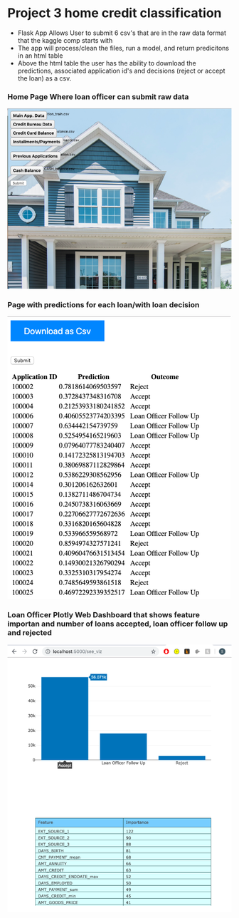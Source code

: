 # Project 3 home credit classification

* Flask App Allows User to submit 6 csv's that are in the raw data format that the kaggle comp starts with
* The app will process/clean the files, run a model, and return predicitons in an html table
* Above the html table the user has the ability to download the predictions, associated application id's and decisions (reject or accept the loan) as a csv.


### Home Page Where loan officer can submit raw data
![App Home Page](https://github.com/sethweiland/Home-Credit-Loan-Default-Classification/blob/master/Screen%20Shot%202019-09-26%20at%2012.28.29%20PM.png)


### Page with predictions for each loan/with loan decision
![Predictions/Decisions Page](https://github.com/sethweiland/Home-Credit-Loan-Default-Classification/blob/master/Screen%20Shot%202019-09-26%20at%2012.28.41%20PM.png)


### Loan Officer Plotly Web Dashboard that shows feature importan and number of loans accepted, loan officer follow up and rejected
![Loan Officer Dashboard with Feature Importance and Number of Accepted, Loan officer follow up, and reject](https://github.com/sethweiland/Home-Credit-Loan-Default-Classification/blob/master/Screen%20Shot%202019-09-26%20at%2012.28.59%20PM.png)


